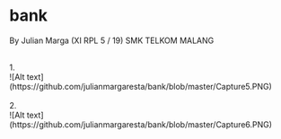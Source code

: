 # bank
By Julian Marga (XI RPL 5 / 19)
SMK TELKOM MALANG


<br>
1. 
<br>
![Alt text](https://github.com/julianmargaresta/bank/blob/master/Capture5.PNG)
<br>
<br>
2. 
<br>
![Alt text](https://github.com/julianmargaresta/bank/blob/master/Capture6.PNG)
<br>
